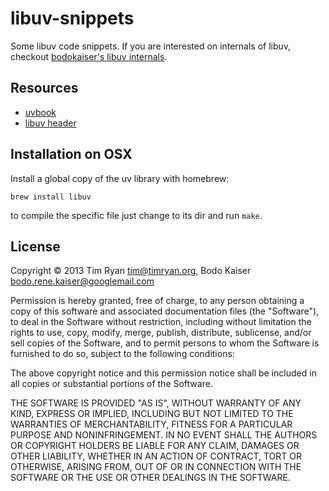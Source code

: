 # libuv-snippets

Some libuv code snippets. If you are interested on internals of libuv, checkout [bodokaiser's libuv internals](http://github.com/bodokaiser/libuv-internals).

## Resources

* [uvbook](http://nikhilm.github.com/uvbook)
* [libuv header](http://github.com/joyent/libuv/blob/master/include/uv.h)

## Installation on OSX

Install a global copy of the uv library with homebrew:

```
brew install libuv
```

to compile the specific file just change to its dir and run ```make```.

## License

Copyright © 2013 Tim Ryan <tim@timryan.org>, Bodo Kaiser <bodo.rene.kaiser@googlemail.com>

Permission is hereby granted, free of charge, to any person obtaining
a copy of this software and associated documentation files (the
"Software"), to deal in the Software without restriction, including
without limitation the rights to use, copy, modify, merge, publish,
distribute, sublicense, and/or sell copies of the Software, and to
permit persons to whom the Software is furnished to do so, subject to
the following conditions:

The above copyright notice and this permission notice shall be
included in all copies or substantial portions of the Software.

THE SOFTWARE IS PROVIDED "AS IS", WITHOUT WARRANTY OF ANY KIND,
EXPRESS OR IMPLIED, INCLUDING BUT NOT LIMITED TO THE WARRANTIES OF
MERCHANTABILITY, FITNESS FOR A PARTICULAR PURPOSE AND
NONINFRINGEMENT. IN NO EVENT SHALL THE AUTHORS OR COPYRIGHT HOLDERS BE
LIABLE FOR ANY CLAIM, DAMAGES OR OTHER LIABILITY, WHETHER IN AN ACTION
OF CONTRACT, TORT OR OTHERWISE, ARISING FROM, OUT OF OR IN CONNECTION
WITH THE SOFTWARE OR THE USE OR OTHER DEALINGS IN THE SOFTWARE.
